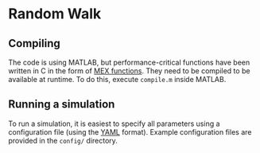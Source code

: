 # Random Walk

## Compiling

The code is using MATLAB, but performance-critical functions have been written in C in the form of [MEX functions](https://uk.mathworks.com/help/matlab/call-mex-file-functions.html). They need to be compiled to be available at runtime. To do this, execute `compile.m` inside MATLAB.

## Running a simulation

To run a simulation, it is easiest to specify all parameters using a configuration file (using the [YAML](https://en.wikipedia.org/wiki/YAML) format). Example configuration files are provided in the `config/` directory.
